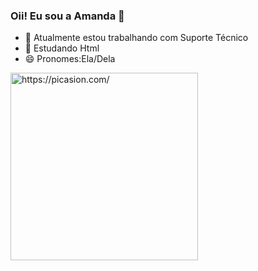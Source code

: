 ### Oii! Eu sou a Amanda   🌺
- 🔭 Atualmente estou trabalhando com  Suporte Técnico
- 🌱 Estudando Html
- 😄 Pronomes:Ela/Dela

<div>
  <a href="https://picasion.com/"><img src="https://i.picasion.com/pic92/f0bb32843c683989d248db1d45c6a659.gif" width="300" height="300" border="0" alt="https://picasion.com/" /></a><br /><a href="https://picasion.com/">
  </div>
